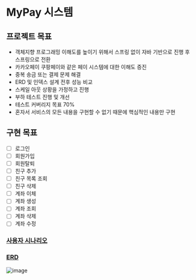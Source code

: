 # MyPay 시스템

## 프로젝트 목표

- 객체지향 프로그래밍 이해도를 높이기 위해서 스프링 없이 자바 기반으로 진행 후 스프링으로 전환
- 카카오페이 쿠팡페이와 같은 페이 시스템에 대한 이해도 증진
- 중복 송금 또는 결제 문제 해결
- ERD 및 인덱스 설계 전후 성능 비교
- 스케일 아웃 상황을 가정하고 진행
- 부하 테스트 진행 및 개선
- 테스트 커버리지 목표 70%
- 혼자서 서비스의 모든 내용을 구현할 수 없기 때문에 핵심적인 내용만 구현

## 구현 목표

- [ ] 로그인
- [ ] 회원가입
- [ ] 회원탈퇴
- [ ] 친구 추가
- [ ] 친구 목록 조회
- [ ] 친구 삭제
- [ ] 계좌 이체
- [ ] 계좌 생성
- [ ] 계좌 조회
- [ ] 계좌 삭제
- [ ] 계좌 수정

### <a href="https://github.com/jungmini0601/pay/wiki">사용자 시나리오</a>

### <a href="https://www.erdcloud.com/d/QrHXMveNe3GPrFkdk">ERD</a>
![image](https://user-images.githubusercontent.com/126523988/226529154-363c4a02-d62e-4dee-b0e5-d1e0a95d69fe.png)

